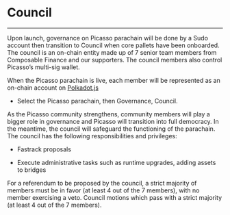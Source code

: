# Council

---

Upon launch, governance on Picasso parachain will be done by a Sudo account then 
transition to Council when core pallets have been onboarded. The council is an 
on-chain entity made up of 7 senior team members from Composable Finance and our 
supporters. The council members also control Picasso’s multi-sig wallet. 

When the Picasso parachain is live, each member will be represented as an 
on-chain account on [Polkadot.js](https://polkadot.js.org/apps/?rpc=wss%3A%2F%2Fpicasso-rpc.composable.finance#/council) 
- Select the Picasso parachain, then Governance, Council. 

As the Picasso community strengthens, community members will play a bigger role 
in governance and Picasso will transition into full democracy. In the meantime, 
the council will safeguard the functioning of the parachain. The council has the 
following responsibilities and privileges: 

* Fastrack proposals 

* Execute administrative tasks such as runtime upgrades, adding assets to 
  bridges

For a referendum to be proposed by the council, a strict majority of members 
must be in favor (at least 4 out of the 7 members), with no member exercising a 
veto. Council motions which pass with a strict majority (at least 4 out of the 7 
members).

